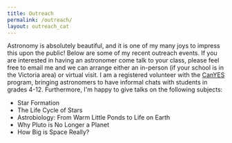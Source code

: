 ```yaml
---
title: Outreach
permalink: /outreach/
layout: outreach_cat
---
```

Astronomy is absolutely beautiful, and it is one of my many joys to impress this upon the public! Below are some of my recent outreach events. If you are interested in having an astronomer come talk to your class, please feel free to email me and we can arrange either an in-person (if your school is in the Victoria area) or virtual visit. I am a registered volunteer with the <a href="https://centreoftheuniverse.org/for-educators">CanYES</a> program, bringing astronomers to have informal chats with students in grades 4-12. Furthermore, I'm happy to give talks on the following subjects:
<ul>
  <li>Star Formation</li>
  <li>The Life Cycle of Stars</li>
  <li>Astrobiology: From Warm Little Ponds to Life on Earth</li>
  <li>Why Pluto is No Longer a Planet</li>
  <li>How Big is Space Really?</li>
</ul>
